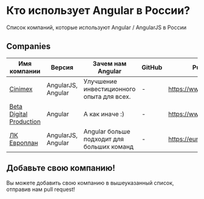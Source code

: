 # Кто использует Angular в России?
Список компаний, которые используют Angular / AngularJS в России

## Companies

| Имя компании | Версия | Зачем нам Angular | GitHub | Public URL |
| ------------ | ------- | ------- | ------- | ------- |
| [Cinimex](https://www.cinimex.ru/) | AngularJS, Angular | Улучшение инвестиционного опыта для всех. | - | https://www.cinimex.ru/ |
| [Beta Digital Production](https://www.betaagency.ru/) | Angular | А как иначе :) | - | https://www.betaagency.ru/ |
| [ЛК Европлан](https://europlan.ru/) | AngularJS, Angular | Angular больше подходит для больших команд | - | https://europlan.ru/ |

## Добавьте свою компанию!

Вы можете добавить свою компанию в вышеуказанный список, отправив нам pull request!
